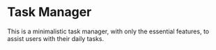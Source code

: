 # Task Manager

This is a minimalistic task manager, with only the essential features, to assist users with their daily tasks.
